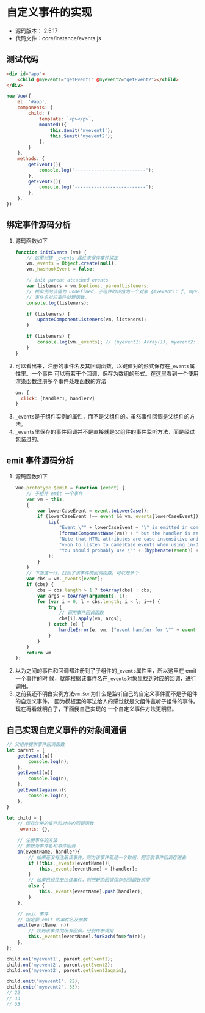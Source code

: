 # 自定义事件的实现

* 源码版本： 2.5.17
* 代码文件：core/instance/events.js


## 测试代码
```html
<div id="app">
    <child @myevent1="getEvent1" @myevent2="getEvent2"></child>
</div>
```
```js
new Vue({
    el: '#app',
    components: {
        child: {
            template: `<p></p>`,
            mounted(){
                this.$emit('myevent1');
                this.$emit('myevent2');
            },
        }
    },
    methods: {
        getEvent1(){
            console.log('--------------------------');
        },
        getEvent2(){
            console.log('--------------------------');
        },
    },
})
```


## 绑定事件源码分析
1. 源码函数如下
    ```js
    function initEvents (vm) {
    	// 这里创建 _events 属性来保存事件绑定
    	vm._events = Object.create(null);
    	vm._hasHookEvent = false;

    	// init parent attached events
    	var listeners = vm.$options._parentListeners;
    	// 根实例的该值为 undefined，子组件的该值为一个对象 {myevent1: ƒ, myevent2: ƒ}
        // 事件名对应事件处理函数。
    	console.log(listeners);

    	if (listeners) {
    		updateComponentListeners(vm, listeners);
    	}

    	if (listeners) {
    		console.log(vm._events); // {myevent1: Array(1), myevent2: Array(1)}
    	}
    }
    ```
2. 可以看出来，注册的事件名及其回调函数，以键值对的形式保存在`_events`属性里。一个事件
可以有若干个回调，保存为数组的形式。在[这里](https://forum.vuejs.org/t/render-functions-multiple-event-handlers-on-same-event-solved/13755)看到一个使用渲染函数注册多个事件处理函数的方法
    ```js
    on: {
      click: [handler1, handler2]
    }
    ```
3. `_events`是子组件实例的属性，而不是父组件的。虽然事件回调是父组件的方法。
4. `_events`里保存的事件回调并不是直接就是父组件的事件监听方法，而是经过包装过的。


## emit 事件源码分析
1. 源码函数如下
    ```js
    Vue.prototype.$emit = function (event) {
        // 子组件 emit 一个事件
        var vm = this;
        {
            var lowerCaseEvent = event.toLowerCase();
            if (lowerCaseEvent !== event && vm._events[lowerCaseEvent]) {
                tip(
                    "Event \"" + lowerCaseEvent + "\" is emitted in component " +
                    (formatComponentName(vm)) + " but the handler is registered for \"" + event + "\". " +
                    "Note that HTML attributes are case-insensitive and you cannot use " +
                    "v-on to listen to camelCase events when using in-DOM templates. " +
                    "You should probably use \"" + (hyphenate(event)) + "\" instead of \"" + event + "\"."
                );
            }
        }
        // 下面这一行，找到了该事件的回调函数。可以是多个
        var cbs = vm._events[event];
        if (cbs) {
            cbs = cbs.length > 1 ? toArray(cbs) : cbs;
            var args = toArray(arguments, 1);
            for (var i = 0, l = cbs.length; i < l; i++) {
                try {
                    // 调用事件回调函数
                    cbs[i].apply(vm, args);
                } catch (e) {
                    handleError(e, vm, ("event handler for \"" + event + "\""));
                }
            }
        }
        return vm
    };
    ```
2. 以为之间的事件和回调都注册到了子组件的`_events`属性里，所以这里在 emit 一个事件的时
候，就能根据该事件名在`_events`对象里找到对应的回调，进行调用。
3. 之前我还不明白实例方法`vm.$on`为什么是监听自己的自定义事件而不是子组件的自定义事件，
因为模板里的写法给人的感觉就是父组件监听子组件的事件。现在再看就明白了，下面我自己实现的
一个自定义事件方法更明显。


## 自己实现自定义事件的对象间通信
```js
// 父组件提供事件回调函数
let parent = {
    getEvent1(n){
        console.log(n);
    },
    getEvent2(n){
        console.log(n);
    },
    getEvent2again(n){
        console.log(n);
    },
}

let child = {
    // 保存注册的事件和对应的回调函数
    _events: {},

    // 注册事件的方法
    // 参数为事件名和事件回调
    on(eventName, handler){
        // 如果还没有注册该事件，则为该事件新建一个数组，把当前事件回调存进去
        if (!this._events[eventName]){
            this._events[eventName] = [handler];
        }
        // 如果已经注册过该事件，则把新的回调保存到回调数组里
        else {
            this._events[eventName].push(handler);
        }
    },

    // emit 事件
    // 指定要 emit 的事件名及参数
    emit(eventName, n){
        // 找到该事件的所有回调，分别传参调用
        this._events[eventName].forEach(fn=>fn(n));
    },
};

child.on('myevent1', parent.getEvent1);
child.on('myevent2', parent.getEvent2);
child.on('myevent2', parent.getEvent2again);

child.emit('myevent1', 22);
child.emit('myevent2', 33);
// 22
// 33
// 33
```
